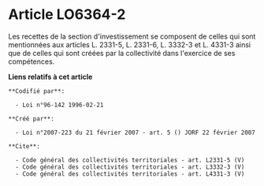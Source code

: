 # Article LO6364-2

Les recettes de la section d'investissement se composent de celles qui sont mentionnées aux articles L. 2331-5, L. 2331-6, L.
3332-3 et L. 4331-3 ainsi que de celles qui sont créées par la collectivité dans l'exercice de ses compétences.

**Liens relatifs à cet article**

	**Codifié par**:

	  - Loi n°96-142 1996-02-21

	**Créé par**:

	  - Loi n°2007-223 du 21 février 2007 - art. 5 () JORF 22 février 2007

	**Cite**:

	  - Code général des collectivités territoriales - art. L2331-5 (V)
	  - Code général des collectivités territoriales - art. L3332-3 (V)
	  - Code général des collectivités territoriales - art. L4331-3 (V)

